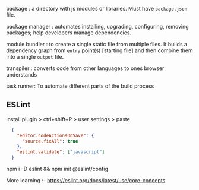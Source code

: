 package : a directory with js modules or libraries. Must have `package.json` file.

package manager : automates installing, upgrading, configuring, removing packages; help developers manage dependencies.

module bundler : to create a single static file from multiple files. It builds a dependency graph from `entry` point(s) [starting file] and then combine them into a single `output` file.

transpiler : converts code from other languages to ones browser understands

task runner: To automate different parts of the build process
## ESLint

install plugin > ctrl+shift+P > user settings > paste
```json
  {
    "editor.codeActionsOnSave": {
      "source.fixAll": true
    },
    "eslint.validate": ["javascript"]
  }
```
npm i -D eslint && npm init @eslint/config

More learning :- https://eslint.org/docs/latest/use/core-concepts